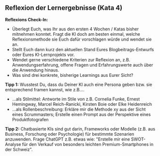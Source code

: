 ## Reflexion der Lernergebnisse (Kata 4)

**Reflexions Check-In:**

- Überlegt Euch, was Ihr aus den ersten 4 Wochen / Katas bisher mitnehmen konntet. Fragt die KI doch am besten einmal, welche Reflexionsmethode sie Euch dafür vorschlagen würde und wendet sie an.
- Stellt Euch dann kurz den aktuellen Stand Eures Blogbeitrags-Entwurfs oder Eures KI-Lernprojekts vor.
- Wendet gerne verschiedene Kriterien zur Reflexion an, z.B. Anwendungserfahrung, offene Fragen und Erfahrungswerte auch über die Anwendung hinaus.
- Was sind drei konkrete, bisherige Learnings aus Eurer Sicht?

**Tipp 1:** Wusstest Du, dass du Deiner KI auch eine Persona geben bzw. sie entsprechend framen kannst, wie z.B....
- ...als Stilmittel: Antworte im Stile von z.B. Cornelia Funke, Ernest Hemingway, Marcel Reich-Ranicki, Kirsten Boie oder Elke Heidenreich
- ...als Rollenbeschreibung: Erkläre mir die Methode xy aus der Sicht eines Scrummasters; Erstelle einen Prompt aus der Perspektive eines Produktfotografen

**Tipp 2:** Chatbasierte KIs sind gut darin, Frameworks oder Modelle (z.B. aus Business, Forschung oder Psychologie) für bestimmte Szenarien anzuwenden. Frage ChatGPT z.B. etwas wie: "Erstelle mir eine SWOT-Analyse für den Verkauf von besonders leichten Premium-Smartphones in der Schweiz".
